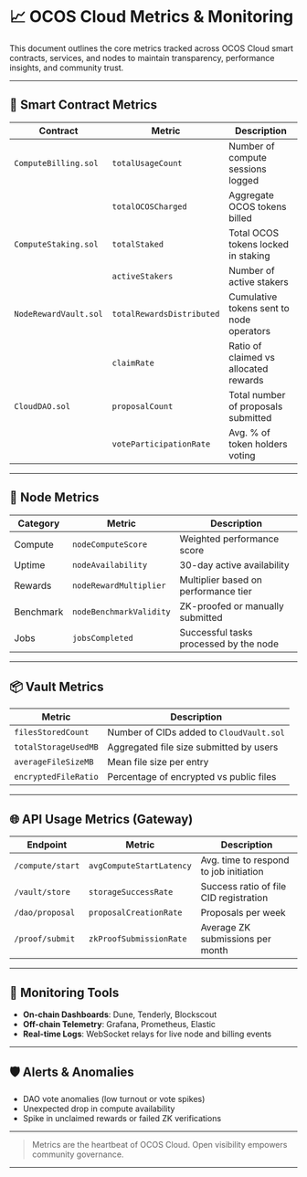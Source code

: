 # 📈 OCOS Cloud Metrics & Monitoring

This document outlines the core metrics tracked across OCOS Cloud smart contracts, services, and nodes to maintain transparency, performance insights, and community trust.

---

## 🧱 Smart Contract Metrics

| Contract               | Metric                               | Description                                 |
|------------------------|--------------------------------------|---------------------------------------------|
| `ComputeBilling.sol`   | `totalUsageCount`                    | Number of compute sessions logged           |
|                        | `totalOCOSCharged`                   | Aggregate OCOS tokens billed                |
| `ComputeStaking.sol`   | `totalStaked`                        | Total OCOS tokens locked in staking         |
|                        | `activeStakers`                      | Number of active stakers                    |
| `NodeRewardVault.sol`  | `totalRewardsDistributed`            | Cumulative tokens sent to node operators    |
|                        | `claimRate`                          | Ratio of claimed vs allocated rewards       |
| `CloudDAO.sol`         | `proposalCount`                      | Total number of proposals submitted         |
|                        | `voteParticipationRate`              | Avg. % of token holders voting              |

---

## 🧠 Node Metrics

| Category      | Metric                     | Description                                |
|---------------|-----------------------------|--------------------------------------------|
| Compute       | `nodeComputeScore`          | Weighted performance score                 |
| Uptime        | `nodeAvailability`          | 30-day active availability                 |
| Rewards       | `nodeRewardMultiplier`      | Multiplier based on performance tier       |
| Benchmark     | `nodeBenchmarkValidity`     | ZK-proofed or manually submitted           |
| Jobs          | `jobsCompleted`             | Successful tasks processed by the node     |

---

## 📦 Vault Metrics

| Metric                 | Description                                  |
|------------------------|----------------------------------------------|
| `filesStoredCount`     | Number of CIDs added to `CloudVault.sol`     |
| `totalStorageUsedMB`   | Aggregated file size submitted by users      |
| `averageFileSizeMB`    | Mean file size per entry                     |
| `encryptedFileRatio`   | Percentage of encrypted vs public files      |

---

## 🌐 API Usage Metrics (Gateway)

| Endpoint                | Metric                       | Description                                |
|-------------------------|-------------------------------|--------------------------------------------|
| `/compute/start`        | `avgComputeStartLatency`     | Avg. time to respond to job initiation     |
| `/vault/store`          | `storageSuccessRate`         | Success ratio of file CID registration     |
| `/dao/proposal`         | `proposalCreationRate`       | Proposals per week                         |
| `/proof/submit`         | `zkProofSubmissionRate`      | Average ZK submissions per month           |

---

## 🧪 Monitoring Tools

- **On-chain Dashboards**: Dune, Tenderly, Blockscout
- **Off-chain Telemetry**: Grafana, Prometheus, Elastic
- **Real-time Logs**: WebSocket relays for live node and billing events

---

## 🛡 Alerts & Anomalies

- DAO vote anomalies (low turnout or vote spikes)
- Unexpected drop in compute availability
- Spike in unclaimed rewards or failed ZK verifications

---

> Metrics are the heartbeat of OCOS Cloud. Open visibility empowers community governance.

---
